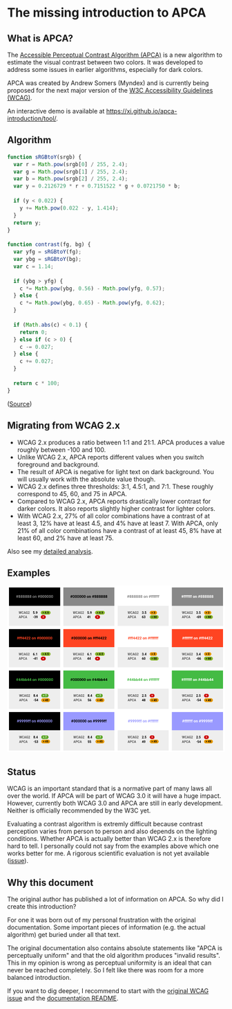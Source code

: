 # The missing introduction to APCA

## What is APCA?

The [Accessible Perceptual Contrast Algorithm (APCA)](https://git.apcacontrast.com/)
is a new algorithm to estimate the visual contrast between two colors.
It was developed to address some issues in earlier algorithms, especially for
dark colors.

APCA was created by Andrew Somers (Myndex) and is currently being proposed for
the next major version of the [W3C Accessibility Guidelines
(WCAG)](https://www.w3.org/TR/wcag-3.0/).

An interactive demo is available at <https://xi.github.io/apca-introduction/tool/>.

## Algorithm

```js
function sRGBtoY(srgb) {
  var r = Math.pow(srgb[0] / 255, 2.4);
  var g = Math.pow(srgb[1] / 255, 2.4);
  var b = Math.pow(srgb[2] / 255, 2.4);
  var y = 0.2126729 * r + 0.7151522 * g + 0.0721750 * b;

  if (y < 0.022) {
    y += Math.pow(0.022 - y, 1.414);
  }
  return y;
}

function contrast(fg, bg) {
  var yfg = sRGBtoY(fg);
  var ybg = sRGBtoY(bg);
  var c = 1.14;

  if (ybg > yfg) {
    c *= Math.pow(ybg, 0.56) - Math.pow(yfg, 0.57);
  } else {
    c *= Math.pow(ybg, 0.65) - Math.pow(yfg, 0.62);
  }

  if (Math.abs(c) < 0.1) {
    return 0;
  } else if (c > 0) {
    c -= 0.027;
  } else {
    c += 0.027;
  }

  return c * 100;
}
```

([Source](https://github.com/Myndex/SAPC-APCA/blob/master/documentation/APCA-W3-LaTeX.md))

## Migrating from WCAG 2.x

- WCAG 2.x produces a ratio between 1:1 and 21:1. APCA produces a value roughly
  between -100 and 100.
- Unlike WCAG 2.x, APCA reports different values when you switch foreground and
  background.
- The result of APCA is negative for light text on dark background. You will
  usually work with the absolute value though.
- WCAG 2.x defines three thresholds: 3:1, 4.5:1, and 7:1. These roughly
  correspond to 45, 60, and 75 in APCA.
- Compared to WCAG 2.x, APCA reports drastically lower contrast for darker
  colors. It also reports slightly higher contrast for lighter colors.
- With WCAG 2.x, 27% of all color combinations have a contrast of at least 3,
  12% have at least 4.5, and 4% have at least 7. With APCA, only 21% of all
  color combinations have a contrast of at least 45, 8% have at least 60, and
  2% have at least 75.

Also see my [detailed analysis](analysis.md).

## Examples

[![Visual comparison of WCAG 2.x and APCA](examples/screenshot.png)](https://xi.github.io/apca-introduction/examples/)

## Status

WCAG is an important standard that is a normative part of many laws all over
the world. If APCA will be part of WCAG 3.0 it will have a huge impact.
However, currently both WCAG 3.0 and APCA are still in early development.
Neither is officially recommended by the W3C yet.

Evaluating a contrast algorithm is extremly difficult because contrast
perception varies from person to person and also depends on the lighting
conditions. Whether APCA is actually better than WCAG 2.x is therefore hard to
tell. I personally could not say from the examples above which one works better
for me. A rigorous scientific evaluation is not yet available
([issue](https://github.com/w3c/silver/issues/574)).

## Why this document

The original author has published a lot of information on APCA. So why did I
create this introduction?

For one it was born out of my personal frustration with the original
documentation. Some important pieces of information (e.g. the actual algorithm)
get buried under all that text.

The original documentation also contains absolute statements like "APCA is
perceptually uniform" and that the old algorithm produces "invalid results".
This in my opinion is wrong as perceptual uniformity is an ideal that can never
be reached completely. So I felt like there was room for a more balanced
introduction.

If you want to dig deeper, I recommend to start with the [original WCAG
issue](https://github.com/w3c/wcag/issues/695) and the [documentation
README](https://git.apcacontrast.com/documentation/README).

